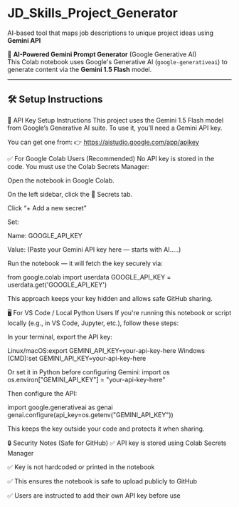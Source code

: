 # JD_Skills_Project_Generator

AI-based tool that maps job descriptions to unique project ideas using **Gemini API**

🤖 **AI-Powered Gemini Prompt Generator** (Google Generative AI)  
This Colab notebook uses Google's Generative AI (`google-generativeai`) to generate content via the **Gemini 1.5 Flash** model.

---

## 🛠️ Setup Instructions

🔐 API Key Setup Instructions
This project uses the Gemini 1.5 Flash model from Google’s Generative AI suite. To use it, you’ll need a Gemini API key.

You can get one from:
👉 https://aistudio.google.com/app/apikey

✅ For Google Colab Users (Recommended)
No API key is stored in the code. You must use the Colab Secrets Manager:

Open the notebook in Google Colab.

On the left sidebar, click the 🔑 Secrets tab.

Click “+ Add a new secret”

Set:

Name: GOOGLE_API_KEY

Value: (Paste your Gemini API key here — starts with AI.....)

Run the notebook — it will fetch the key securely via:

from google.colab import userdata
GOOGLE_API_KEY = userdata.get('GOOGLE_API_KEY')

This approach keeps your key hidden and allows safe GitHub sharing.

🖥️ For VS Code / Local Python Users
If you're running this notebook or script locally (e.g., in VS Code, Jupyter, etc.), follow these steps:

In your terminal, export the API key:

Linux/macOS:export GEMINI_API_KEY=your-api-key-here
Windows (CMD):set GEMINI_API_KEY=your-api-key-here

Or set it in Python before configuring Gemini:
import os
os.environ["GEMINI_API_KEY"] = "your-api-key-here"

Then configure the API:

import google.generativeai as genai
genai.configure(api_key=os.getenv("GEMINI_API_KEY"))

This keeps the key outside your code and protects it when sharing.

🔒 Security Notes (Safe for GitHub)
✅ API key is stored using Colab Secrets Manager

✅ Key is not hardcoded or printed in the notebook

✅ This ensures the notebook is safe to upload publicly to GitHub

✅ Users are instructed to add their own API key before use


 
